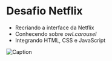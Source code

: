 # Desafio Netflix

- Recriando a interface da Netflix
- Conhecendo sobre *owl.carousel*
- Integrando HTML, CSS e JavaScript

![Caption](https://files.cercomp.ufg.br/weby/up/342/o/em_construcao.jpg)
